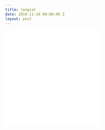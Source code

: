 ```yaml
---
title: longcat
date: 2019-11-20 00:00:00 Z
layout: post
---
```


<iframe id="kanvas" width="313" height="313" src="{{site.url}}/blog/assets/em/sketch_5/index.html" frameborder="0">
</iframe>